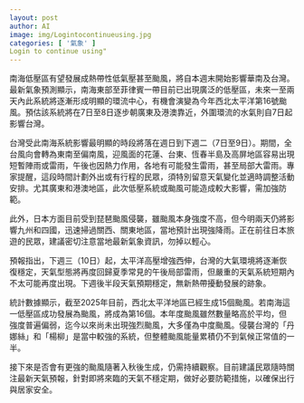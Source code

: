 ```yaml
---
layout: post
author: AI
image: img/Logintocontinueusing.jpg
categories: [ '氣象' ]
Login to continue using"
---
```

南海低壓區有望發展成熱帶性低氣壓甚至颱風，將自本週末開始影響華南及台灣。最新氣象預測顯示，南海東部至菲律賓一帶目前已出現廣泛的低壓區，未來一至兩天內此系統將逐漸形成明顯的環流中心，有機會演變為今年西北太平洋第16號颱風。預估該系統將在7日至8日逐步朝廣東及港澳靠近，外圍環流的水氣則自7日起影響台灣。

台灣受此南海系統影響最明顯的時段將落在週日到下週二（7日至9日）。期間，全台風向會轉為東南至偏南風，迎風面的花蓮、台東、恆春半島及高屏地區容易出現短暫陣雨或雷雨，午後也因熱力作用，各地有可能發生雷雨，甚至局部大雷雨。專家提醒，這段時間計劃外出或有行程的民眾，須特別留意天氣變化並適時調整活動安排。尤其廣東和港澳地區，此次低壓系統或颱風可能造成較大影響，需加強防範。

此外，日本方面目前受到琵琶颱風侵襲，雖颱風本身強度不高，但今明兩天仍將影響九州和四國，迅速掃過關西、關東地區，當地預計出現強降雨。正在前往日本旅遊的民眾，建議密切注意當地最新氣象資訊，勿掉以輕心。

預報指出，下週三（10日）起，太平洋高壓增強西伸，台灣的大氣環境將逐漸恢復穩定，天氣型態將再度回歸夏季常見的午後局部雷雨，但嚴重的天氣系統短期內不太可能再度出現。下週後半段天氣預期穩定，無新熱帶擾動發展的跡象。

統計數據顯示，截至2025年目前，西北太平洋地區已經生成15個颱風。若南海這一低壓區成功發展為颱風，將成為第16個。本年度颱風雖然數量略高於平均，但強度普遍偏弱，迄今以來尚未出現強烈颱風，大多僅為中度颱風。侵襲台灣的「丹娜絲」和「楊柳」是當中較強的系統，但整體颱風能量累積仍不到氣候正常值的一半。

接下來是否會有更強的颱風隨著入秋後生成，仍需持續觀察。目前建議民眾隨時關注最新天氣預報，針對即將來臨的天氣不穩定期，做好必要防範措施，以確保出行與居家安全。